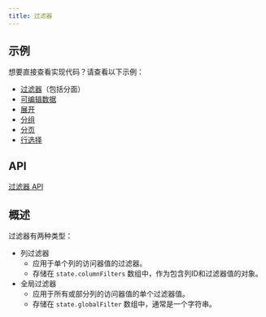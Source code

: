 ```yaml
---
title: 过滤器
---
```


## 示例

想要直接查看实现代码？请查看以下示例：

- [过滤器](../examples/react/filters)（包括分面）
- [可编辑数据](../examples/react/editable-data)
- [展开](../examples/react/expanding)
- [分组](../examples/react/grouping)
- [分页](../examples/react/pagination)
- [行选择](../examples/react/row-selection)

## API

[过滤器 API](../api/features/filters)

## 概述

过滤器有两种类型：

- 列过滤器
  - 应用于单个列的访问器值的过滤器。
  - 存储在 `state.columnFilters` 数组中，作为包含列ID和过滤器值的对象。
- 全局过滤器
  - 应用于所有或部分列的访问器值的单个过滤器值。
  - 存储在 `state.globalFilter` 数组中，通常是一个字符串。
